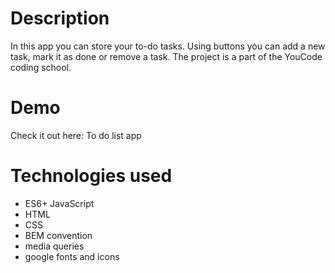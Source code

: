 # Description
In this app you can store your to-do tasks. Using buttons you can add a new task, mark it as done or remove a task. The project is a part of the YouCode coding school.

# Demo
Check it out here: To do list app

# Technologies used
- ES6+ JavaScript
- HTML
- CSS
- BEM convention
- media queries
- google fonts and icons
  
